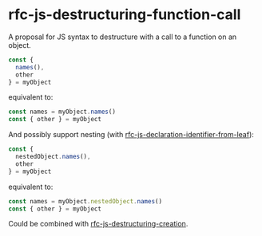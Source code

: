 # rfc-js-destructuring-function-call
A proposal for JS syntax to destructure with a call to a function on an object.

```js
const {
  names(),
  other
} = myObject
```

equivalent to:

```js
const names = myObject.names()
const { other } = myObject
```

And possibly support nesting (with [rfc-js-declaration-identifier-from-leaf](https://github.com/AndersDJohnson/rfc-js-declaration-identifier-from-leaf)):

```js
const {
  nestedObject.names(),
  other
} = myObject
```

equivalent to:

```js
const names = myObject.nestedObject.names()
const { other } = myObject
```

Could be combined with [rfc-js-destructuring-creation](https://github.com/AndersDJohnson/rfc-js-destructuring-creation).
